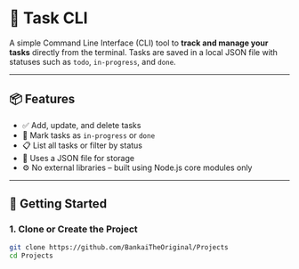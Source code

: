 # 📝 Task CLI

A simple Command Line Interface (CLI) tool to **track and manage your tasks** directly from the terminal. Tasks are saved in a local JSON file with statuses such as `todo`, `in-progress`, and `done`.

---

## 📦 Features

- ✅ Add, update, and delete tasks
- 🔄 Mark tasks as `in-progress` or `done`
- 📋 List all tasks or filter by status
- 💾 Uses a JSON file for storage
- ⚙️ No external libraries – built using Node.js core modules only

---

## 🚀 Getting Started

### 1. Clone or Create the Project

```bash
git clone https://github.com/BankaiTheOriginal/Projects
cd Projects
